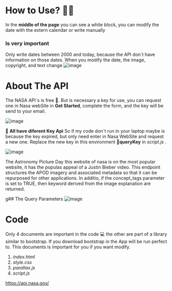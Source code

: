 # How to Use? :astronaut:
In the **middle of the page** you can see a white block, you can modify the date with the extern calendar or write manually
### Is very important 
Only write dates between 2000 and today, because the API don´t have information on those dates. When you modify the date, the image, copyright, and text change 
![image](https://github.com/IvanMarte2403/astronomical-app-using-NASA-API/assets/91630964/209aa457-ff8d-44a8-bc82-dbb5de8f87a9)

# About The API
The NASA API´s is free :money_with_wings:. But is necessary a key for use, you can request one in Nasa webSite in **Get Started**, complete the form, and the key will be send to your email.


![image](https://github.com/IvanMarte2403/astronomical-app-using-NASA-API/assets/91630964/8e56e4b4-00db-4754-8ec3-d783ea54ba3e)



🔨 **All have diferent Key Api** So if my code don´t run in your laptop maybe is because the key expired, but only need enter in Nasa WebSite and request a new one. Replace 
the new key in this environment 🔑**queryKey** in *script.js* . 


![image](https://github.com/IvanMarte2403/astronomical-app-using-NASA-API/assets/91630964/d3f9cd99-d280-4413-b49e-cd546d0fad1f)

The Astronomy Picture Day this website of nasa is on the most popular website, it has the populas appeal of a Justin Bieber video. This endpoint structures the APOD imagery and associated metadata so that it can be repurposed for other applications. In additio, if the concept_tags parameter is set to TRUE, then keyword derived from the image explanation are returned. 

g## The Query Parameters 
![image](https://github.com/IvanMarte2403/astronomical-app-using-NASA-API/assets/91630964/e3385151-b2aa-4a0e-9ab9-438b72134cba)

# Code

Only 4 documents are important in the code 💻 the other are part of a library similar to bootstrap. If you download bootstrap in the App will be run perfect to. This documents is important for you if you want modify.
1. *index.html*
2. *style.css*
3. *parallax.js*
4. *script.js*

https://api.nasa.gov/
